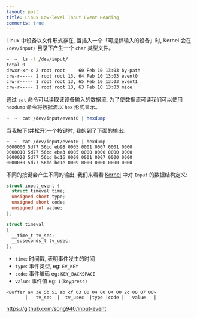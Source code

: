 ```yaml
---
layout: post
title: Linux Low-level Input Event Reading
comments: true
---
```


Linux 中设备以文件形式存在, 当插入一个「可提供输入的设备」时, Kernel 会在 `/dev/input/` 目录下产生一个 `char` 类型文件。

```bash
➜  ~  ls -l /dev/input/
total 0
drwxr-xr-x 2 root root     60 Feb 10 13:03 by-path
crw-r----- 1 root root 13, 64 Feb 10 13:03 event0
crw-r----- 1 root root 13, 65 Feb 10 13:03 event1
crw-r----- 1 root root 13, 63 Feb 10 13:03 mice
```

通过 `cat` 命令可以读取该设备输入的数据流, 为了使数据流可读我们可以使用 `hexdump` 命令将数据流以 `hex` 形式显示。

```bash
➜  ~  cat /dev/input/event0 | hexdump
```

当我按下(并松开)一个按键时, 我的到了下面的输出:

```
➜  ~  cat /dev/input/event0 | hexdump
0000000 5d77 56bd eb98 0005 0001 0007 0001 0000
0000010 5d77 56bd eba3 0005 0000 0000 0000 0000
0000020 5d77 56bd bc16 0009 0001 0007 0000 0000
0000030 5d77 56bd bc1e 0009 0000 0000 0000 0000
```
不同的按键会产生不同的输出, 我们来看看 [Kernel](https://www.kernel.org) 中对 `Input` 的数据结构定义:

```c
struct input_event {
  struct timeval time;
  unsigned short type;
  unsigned short code;
  unsigned int value;
};
```

```c
struct timeval
{
  __time_t tv_sec;
  __suseconds_t tv_usec;
};
```

+ `time`: 时间戳, 表明事件发生的时间
+ `type`: 事件类型, eg: `EV_KEY`
+ `code`: 事件编码 eg: `KEY_BACKSPACE`
+ `value`: 事件值 eg: `1(keypress)`

```
<Buffer a4 3e 5b 51 ab cf 03 00 04 00 04 00 2c 00 07 00>
       |   tv_sec  |  tv_usec  |type |code |   value   |
```

https://github.com/song940/input-event

[Kernel]:(https://www.kernel.org/doc/Documentation/input)
